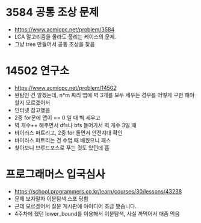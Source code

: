 # 3584 공통 조상 문제

- https://www.acmicpc.net/problem/3584
- LCA 알고리즘을 몰라도 풀리는 케이스의 문제.
- 그냥 tree 만들어서 공통 조상을 찾음

# 14502 연구소
- https://www.acmicpc.net/problem/14502
- 완탐인 건 알겠는데, n*m 짜리 맵에 벽 3개를 모두 세우는 경우를 어떻게 구현 해야할지 모르겠어서
- 인터넷 참고했음
- 2중 for문에 맵이 == 0 일 때 벽 세우고 
- 벽 개수++ 해주면서 dfs나 bfs 들어가서 벽 개수 3일 때 
- 바이러스 퍼트리고, 2중 for 돌면서 안전지대 확인
- 바이러스 퍼트리는 건 수업 때 배웠으니 패스
- 찾아보니 브루드포스로 푸는 것도 있던데 흠


# 프로그래머스 입국심사
- https://school.programmers.co.kr/learn/courses/30/lessons/43238
- 문제 보자말자 이분탐색 스포 당함
- 근데 모르겠어서 질문 게시판에 아이디어 조금 봤슴니다.
- 4주차에 했던 lower_bound를 이용해서 이분탐색, 사실 까먹어서 애좀 먹음 